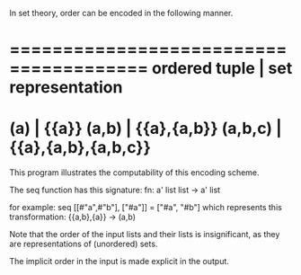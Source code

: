 In set theory,
order can be encoded in the following manner.

=======================================
ordered tuple | set representation
=======================================
(a)           | {{a}}
(a,b)         | {{a},{a,b}}
(a,b,c)       | {{a},{a,b},{a,b,c}}
=======================================

This program illustrates the computability of this
encoding scheme.

The seq function has this signature:
fn: a' list list -> a' list

for example:
seq [[#"a",#"b"], ["#a"]] = ["#a", "#b"]
which represents this transformation:
{{a,b},{a}} -> (a,b)

Note that the order of the input lists and their lists
is insignificant, as they are representations of (unordered) sets.

The implicit order in the input is made explicit in the output.


